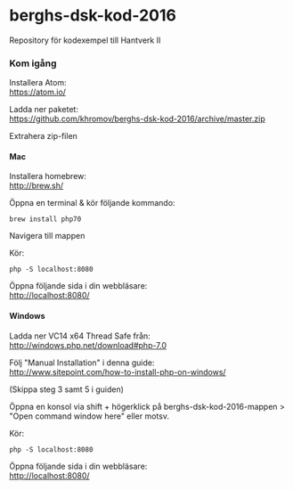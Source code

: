# berghs-dsk-kod-2016
Repository för kodexempel till Hantverk II

### Kom igång

Installera Atom:  
https://atom.io/

Ladda ner paketet:  
https://github.com/khromov/berghs-dsk-kod-2016/archive/master.zip

Extrahera zip-filen

#### Mac

Installera homebrew:  
http://brew.sh/

Öppna en terminal & kör följande kommando:
```
brew install php70
```

Navigera till mappen

Kör:

```
php -S localhost:8080
```

Öppna följande sida i din webbläsare:  
[http://localhost:8080/](http://localhost:8080/)

#### Windows

Ladda ner VC14 x64 Thread Safe från:  
http://windows.php.net/download#php-7.0

Följ "Manual Installation" i denna guide:  
http://www.sitepoint.com/how-to-install-php-on-windows/

(Skippa steg 3 samt 5 i guiden)

Öppna en konsol via shift + högerklick på berghs-dsk-kod-2016-mappen > "Open command window here" eller motsv.

Kör:  
```
php -S localhost:8080
```

Öppna följande sida i din webbläsare:  
[http://localhost:8080/](http://localhost:8080/)
